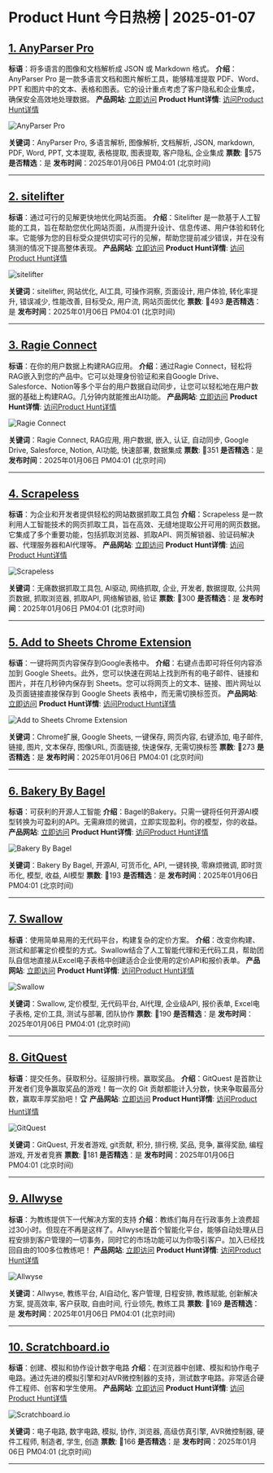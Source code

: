 # Product Hunt 今日热榜 | 2025-01-07

## [1. AnyParser Pro](https://www.producthunt.com/posts/anyparser-pro?utm_campaign=producthunt-api&utm_medium=api-v2&utm_source=Application%3A+phtrends+%28ID%3A+147529%29)
**标语**：将多语言的图像和文档解析成 JSON 或 Markdown 格式。
**介绍**：AnyParser Pro 是一款多语言文档和图片解析工具，能够精准提取 PDF、Word、PPT 和图片中的文本、表格和图表。它的设计重点考虑了客户隐私和企业集成，确保安全高效地处理数据。
**产品网站**: [立即访问](https://www.producthunt.com/r/IEKS6V5VHAMMZM?utm_campaign=producthunt-api&utm_medium=api-v2&utm_source=Application%3A+phtrends+%28ID%3A+147529%29)
**Product Hunt详情**: [访问Product Hunt详情](https://www.producthunt.com/posts/anyparser-pro?utm_campaign=producthunt-api&utm_medium=api-v2&utm_source=Application%3A+phtrends+%28ID%3A+147529%29)

![AnyParser Pro](https://ph-files.imgix.net/34f5dc90-91e1-4df3-9176-b43ebc3a3be8.png?auto=format&fit=crop&frame=1&h=512&w=1024)

**关键词**：AnyParser Pro, 多语言解析, 图像解析, 文档解析, JSON, markdown, PDF, Word, PPT, 文本提取, 表格提取, 图表提取, 客户隐私, 企业集成
**票数**: 🔺575
**是否精选**：是
**发布时间**：2025年01月06日 PM04:01 (北京时间)

---

## [2. sitelifter](https://www.producthunt.com/posts/sitelifter?utm_campaign=producthunt-api&utm_medium=api-v2&utm_source=Application%3A+phtrends+%28ID%3A+147529%29)
**标语**：通过可行的见解更快地优化网站页面。
**介绍**：Sitelifter 是一款基于人工智能的工具，旨在帮助您优化网站页面，从而提升设计、信息传递、用户体验和转化率。它能够为您的目标受众提供切实可行的见解，帮助您提前减少错误，并在没有猜测的情况下提高整体表现。
**产品网站**: [立即访问](https://www.producthunt.com/r/2MEMI4WJIHCTAB?utm_campaign=producthunt-api&utm_medium=api-v2&utm_source=Application%3A+phtrends+%28ID%3A+147529%29)
**Product Hunt详情**: [访问Product Hunt详情](https://www.producthunt.com/posts/sitelifter?utm_campaign=producthunt-api&utm_medium=api-v2&utm_source=Application%3A+phtrends+%28ID%3A+147529%29)

![sitelifter](https://ph-files.imgix.net/543c184e-9c39-468c-93fd-55594691657f.png?auto=format&fit=crop&frame=1&h=512&w=1024)

**关键词**：sitelifter, 网站优化, AI工具, 可操作洞察, 页面设计, 用户体验, 转化率提升, 错误减少, 性能改善, 目标受众, 用户流, 网站页面优化
**票数**: 🔺493
**是否精选**：是
**发布时间**：2025年01月06日 PM04:01 (北京时间)

---

## [3. Ragie Connect](https://www.producthunt.com/posts/ragie-connect?utm_campaign=producthunt-api&utm_medium=api-v2&utm_source=Application%3A+phtrends+%28ID%3A+147529%29)
**标语**：在你的用户数据上构建RAG应用。
**介绍**：通过Ragie Connect，轻松将RAG嵌入到您的产品中。它可以处理身份验证和来自Google Drive、Salesforce、Notion等多个平台的用户数据自动同步，让您可以轻松地在用户数据的基础上构建RAG。几分钟内就能推出AI功能。
**产品网站**: [立即访问](https://www.producthunt.com/r/5YGYPPGO3JP3PP?utm_campaign=producthunt-api&utm_medium=api-v2&utm_source=Application%3A+phtrends+%28ID%3A+147529%29)
**Product Hunt详情**: [访问Product Hunt详情](https://www.producthunt.com/posts/ragie-connect?utm_campaign=producthunt-api&utm_medium=api-v2&utm_source=Application%3A+phtrends+%28ID%3A+147529%29)

![Ragie Connect](https://ph-files.imgix.net/cc72c8df-bb6b-487c-9fa0-84f2c06d7e20.png?auto=format&fit=crop&frame=1&h=512&w=1024)

**关键词**：Ragie Connect, RAG应用, 用户数据, 嵌入, 认证, 自动同步, Google Drive, Salesforce, Notion, AI功能, 快速部署, 数据集成
**票数**: 🔺351
**是否精选**：是
**发布时间**：2025年01月06日 PM04:01 (北京时间)

---

## [4. Scrapeless](https://www.producthunt.com/posts/scrapeless?utm_campaign=producthunt-api&utm_medium=api-v2&utm_source=Application%3A+phtrends+%28ID%3A+147529%29)
**标语**：为企业和开发者提供轻松的网站数据抓取工具包
**介绍**：Scrapeless 是一款利用人工智能技术的网页抓取工具，旨在高效、无缝地提取公开可用的网页数据。它集成了多个重要功能，包括抓取浏览器、抓取API、网页解锁器、验证码解决器、代理服务器和AI代理等。
**产品网站**: [立即访问](https://www.producthunt.com/r/MR46HFLJGDQVIU?utm_campaign=producthunt-api&utm_medium=api-v2&utm_source=Application%3A+phtrends+%28ID%3A+147529%29)
**Product Hunt详情**: [访问Product Hunt详情](https://www.producthunt.com/posts/scrapeless?utm_campaign=producthunt-api&utm_medium=api-v2&utm_source=Application%3A+phtrends+%28ID%3A+147529%29)

![Scrapeless](https://ph-files.imgix.net/d5bf0fcf-f2f7-4162-ba59-e50c8737db14.png?auto=format&fit=crop&frame=1&h=512&w=1024)

**关键词**：无痛数据抓取工具包, AI驱动, 网络抓取, 企业, 开发者, 数据提取, 公共网页数据, 抓取浏览器, 抓取API, 网络解锁器, 验证
**票数**: 🔺300
**是否精选**：是
**发布时间**：2025年01月06日 PM04:01 (北京时间)

---

## [5. Add to Sheets Chrome Extension](https://www.producthunt.com/posts/add-to-sheets-chrome-extension?utm_campaign=producthunt-api&utm_medium=api-v2&utm_source=Application%3A+phtrends+%28ID%3A+147529%29)
**标语**：一键将网页内容保存到Google表格中。
**介绍**：右键点击即可将任何内容添加到 Google Sheets。此外，您可以快速在网站上找到所有的电子邮件、链接和图片，并在几秒钟内保存到 Sheets。您可以将网页上的文本、链接、图片网址以及页面链接直接保存到 Google Sheets 表格中，而无需切换标签页。
**产品网站**: [立即访问](https://www.producthunt.com/r/XLCM4JL3X4C4B7?utm_campaign=producthunt-api&utm_medium=api-v2&utm_source=Application%3A+phtrends+%28ID%3A+147529%29)
**Product Hunt详情**: [访问Product Hunt详情](https://www.producthunt.com/posts/add-to-sheets-chrome-extension?utm_campaign=producthunt-api&utm_medium=api-v2&utm_source=Application%3A+phtrends+%28ID%3A+147529%29)

![Add to Sheets Chrome Extension](https://ph-files.imgix.net/732ee3e9-76a7-4984-93a2-9c525fded5e3.png?auto=format&fit=crop&frame=1&h=512&w=1024)

**关键词**：Chrome扩展, Google Sheets, 一键保存, 网页内容, 右键添加, 电子邮件, 链接, 图片, 文本保存, 图像URL, 页面链接, 快速保存, 无需切换标签
**票数**: 🔺273
**是否精选**：是
**发布时间**：2025年01月06日 PM04:01 (北京时间)

---

## [6. Bakery By Bagel](https://www.producthunt.com/posts/bakery-by-bagel?utm_campaign=producthunt-api&utm_medium=api-v2&utm_source=Application%3A+phtrends+%28ID%3A+147529%29)
**标语**：可获利的开源人工智能
**介绍**：Bagel的Bakery。只需一键将任何开源AI模型转换为可盈利的API。无需麻烦的微调，立即实现盈利。你的模型，你的收益。
**产品网站**: [立即访问](https://www.producthunt.com/r/U2G6DXU4BYQ6EE?utm_campaign=producthunt-api&utm_medium=api-v2&utm_source=Application%3A+phtrends+%28ID%3A+147529%29)
**Product Hunt详情**: [访问Product Hunt详情](https://www.producthunt.com/posts/bakery-by-bagel?utm_campaign=producthunt-api&utm_medium=api-v2&utm_source=Application%3A+phtrends+%28ID%3A+147529%29)

![Bakery By Bagel](https://ph-files.imgix.net/3318cf8b-a518-4e42-83e2-a53f12a2281b.png?auto=format&fit=crop&frame=1&h=512&w=1024)

**关键词**：Bakery By Bagel, 开源AI, 可货币化, API, 一键转换, 零麻烦微调, 即时货币化, 模型, 收益, AI模型
**票数**: 🔺193
**是否精选**：是
**发布时间**：2025年01月06日 PM04:01 (北京时间)

---

## [7. Swallow](https://www.producthunt.com/posts/swallow-2?utm_campaign=producthunt-api&utm_medium=api-v2&utm_source=Application%3A+phtrends+%28ID%3A+147529%29)
**标语**：使用简单易用的无代码平台，构建复杂的定价方案。
**介绍**：改变你构建、测试和部署定价模型的方式。Swallow结合了人工智能代理和无代码工具，帮助团队自信地直接从Excel电子表格中创建适合企业使用的定价API和报价表单。
**产品网站**: [立即访问](https://www.producthunt.com/r/5VCYCWKNJGRZKY?utm_campaign=producthunt-api&utm_medium=api-v2&utm_source=Application%3A+phtrends+%28ID%3A+147529%29)
**Product Hunt详情**: [访问Product Hunt详情](https://www.producthunt.com/posts/swallow-2?utm_campaign=producthunt-api&utm_medium=api-v2&utm_source=Application%3A+phtrends+%28ID%3A+147529%29)

![Swallow](https://ph-files.imgix.net/010a2df7-8322-42f0-a61f-e1867f3b9ea4.jpeg?auto=format&fit=crop&frame=1&h=512&w=1024)

**关键词**：Swallow, 定价模型, 无代码平台, AI代理, 企业级API, 报价表单, Excel电子表格, 定价工具, 测试与部署, 团队协作
**票数**: 🔺190
**是否精选**：是
**发布时间**：2025年01月06日 PM04:01 (北京时间)

---

## [8. GitQuest](https://www.producthunt.com/posts/gitquest?utm_campaign=producthunt-api&utm_medium=api-v2&utm_source=Application%3A+phtrends+%28ID%3A+147529%29)
**标语**：提交任务。获取积分。征服排行榜。赢取奖品。
**介绍**：GitQuest 是首款让开发者们竞争赢取奖品的游戏！每一次的 Git 贡献都能计入分数，快来争取最高分数，赢取丰厚奖励吧！🏆
**产品网站**: [立即访问](https://www.producthunt.com/r/TPZ5ZCTQEFXJBQ?utm_campaign=producthunt-api&utm_medium=api-v2&utm_source=Application%3A+phtrends+%28ID%3A+147529%29)
**Product Hunt详情**: [访问Product Hunt详情](https://www.producthunt.com/posts/gitquest?utm_campaign=producthunt-api&utm_medium=api-v2&utm_source=Application%3A+phtrends+%28ID%3A+147529%29)

![GitQuest](https://ph-files.imgix.net/d6105f0f-b175-48a0-9481-0621e93038c7.png?auto=format&fit=crop&frame=1&h=512&w=1024)

**关键词**：GitQuest, 开发者游戏, git贡献, 积分, 排行榜, 奖品, 竞争, 赢得奖励, 编程游戏, 开发者竞赛
**票数**: 🔺181
**是否精选**：是
**发布时间**：2025年01月06日 PM04:01 (北京时间)

---

## [9. Allwyse](https://www.producthunt.com/posts/allwyse?utm_campaign=producthunt-api&utm_medium=api-v2&utm_source=Application%3A+phtrends+%28ID%3A+147529%29)
**标语**：为教练提供下一代解决方案的支持
**介绍**：教练们每月在行政事务上浪费超过30小时。但现在不再是这样了。Allwyse是首个智能化平台，能够自动处理从日程安排到客户管理的一切事务，同时它的市场功能可以为你吸引客户。加入已经找回自由的100多位教练吧！
**产品网站**: [立即访问](https://www.producthunt.com/r/EESPODMN45LG2B?utm_campaign=producthunt-api&utm_medium=api-v2&utm_source=Application%3A+phtrends+%28ID%3A+147529%29)
**Product Hunt详情**: [访问Product Hunt详情](https://www.producthunt.com/posts/allwyse?utm_campaign=producthunt-api&utm_medium=api-v2&utm_source=Application%3A+phtrends+%28ID%3A+147529%29)

![Allwyse](https://ph-files.imgix.net/07ecbc1c-f88c-4464-9118-75e177005a07.png?auto=format&fit=crop&frame=1&h=512&w=1024)

**关键词**：Allwyse, 教练平台, AI自动化, 客户管理, 日程安排, 教练赋能, 创新解决方案, 提高效率, 客户获取, 自由时间, 行业领先, 教练工具
**票数**: 🔺169
**是否精选**：是
**发布时间**：2025年01月06日 PM04:01 (北京时间)

---

## [10. Scratchboard.io](https://www.producthunt.com/posts/scratchboard-io?utm_campaign=producthunt-api&utm_medium=api-v2&utm_source=Application%3A+phtrends+%28ID%3A+147529%29)
**标语**：创建、模拟和协作设计数字电路
**介绍**：在浏览器中创建、模拟和协作电子电路。通过先进的模拟引擎和对AVR微控制器的支持，测试数字电路。非常适合硬件工程师、创客和学生使用。
**产品网站**: [立即访问](https://www.producthunt.com/r/XBGJZLGGCMRUKS?utm_campaign=producthunt-api&utm_medium=api-v2&utm_source=Application%3A+phtrends+%28ID%3A+147529%29)
**Product Hunt详情**: [访问Product Hunt详情](https://www.producthunt.com/posts/scratchboard-io?utm_campaign=producthunt-api&utm_medium=api-v2&utm_source=Application%3A+phtrends+%28ID%3A+147529%29)

![Scratchboard.io](https://ph-files.imgix.net/62b71f14-feae-40b4-8e18-3b6ac3debe1d.png?auto=format&fit=crop&frame=1&h=512&w=1024)

**关键词**：电子电路, 数字电路, 模拟, 协作, 浏览器, 高级仿真引擎, AVR微控制器, 硬件工程师, 制造者, 学生, 创造
**票数**: 🔺166
**是否精选**：是
**发布时间**：2025年01月06日 PM04:01 (北京时间)

---

